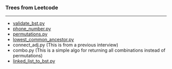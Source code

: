 ### Trees from Leetcode
---

- [validate_bst.py](https://leetcode.com/problems/validate-binary-search-tree/description/)
- [phone_number.py](https://leetcode.com/problems/letter-combinations-of-a-phone-number/description/)
- [permutations.py](https://leetcode.com/problems/permutations/description/)
- [lowest_common_ancestor.py](https://leetcode.com/problems/lowest-common-ancestor-of-a-binary-search-tree/description/)
- connect_adj.py (This is from a previous interview)
- combo.py (This is a simple algo for returning all combinations instead of permutations)
- [linked_list_to_bst.py](https://leetcode.com/problems/convert-sorted-list-to-binary-search-tree/description/)
